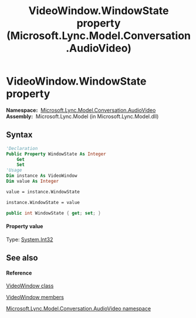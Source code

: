 ﻿---
title: VideoWindow.WindowState property  (Microsoft.Lync.Model.Conversation.AudioVideo)
TOCTitle: 'WindowState property '
ms:assetid: P:Microsoft.Lync.Model.Conversation.AudioVideo.VideoWindow.WindowState_DI_3_UC_OCS14MrefLyncWPF
ms:mtpsurl: https://msdn.microsoft.com/en-us/library/microsoft.lync.model.conversation.audiovideo.videowindow.windowstate_di_3_uc_ocs14mreflyncwpf(v=office.15)
ms:contentKeyID: 48598106
ms.date: 07/28/2014
mtps_version: v=office.15
f1_keywords:
- Microsoft.Lync.Model.Conversation.AudioVideo.VideoWindow.WindowState
dev_langs:
- CSharp
- JScript
- VB
- other
---

# VideoWindow.WindowState property

**Namespace:**  [Microsoft.Lync.Model.Conversation.AudioVideo](microsoft-lync-model-conversation-audiovideo-namespace_2.md)  
**Assembly:**  Microsoft.Lync.Model (in Microsoft.Lync.Model.dll)

## Syntax

``` vb
'Declaration
Public Property WindowState As Integer
    Get
    Set
'Usage
Dim instance As VideoWindow
Dim value As Integer

value = instance.WindowState

instance.WindowState = value
```

``` csharp
public int WindowState { get; set; }
```

#### Property value

Type: [System.Int32](http://msdn2.microsoft.com/en-us/library/td2s409d)  

## See also

#### Reference

[VideoWindow class](videowindow-class-microsoft-lync-model-conversation-audiovideo_2.md)

[VideoWindow members](videowindow-members-microsoft-lync-model-conversation-audiovideo_2.md)

[Microsoft.Lync.Model.Conversation.AudioVideo namespace](microsoft-lync-model-conversation-audiovideo-namespace_2.md)

